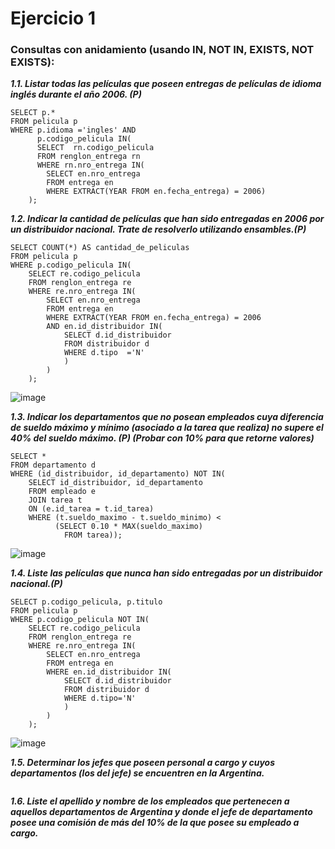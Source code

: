 
# Ejercicio 1 
### Consultas con anidamiento (usando IN, NOT IN, EXISTS, NOT EXISTS):
***1.1.	Listar todas las películas que poseen entregas de películas de idioma inglés durante el año 2006. (P)***
```
SELECT p.*
FROM pelicula p
WHERE p.idioma ='ingles' AND
      p.codigo_pelicula IN(
      SELECT  rn.codigo_pelicula
      FROM renglon_entrega rn
      WHERE rn.nro_entrega IN(
        SELECT en.nro_entrega
        FROM entrega en
        WHERE EXTRACT(YEAR FROM en.fecha_entrega) = 2006)
    );
```
***1.2. Indicar la cantidad de películas que han sido entregadas en 2006 por un distribuidor nacional. Trate de resolverlo utilizando ensambles.(P)***
```
SELECT COUNT(*) AS cantidad_de_peliculas
FROM pelicula p
WHERE p.codigo_pelicula IN(
    SELECT re.codigo_pelicula
    FROM renglon_entrega re
    WHERE re.nro_entrega IN(
        SELECT en.nro_entrega
        FROM entrega en
        WHERE EXTRACT(YEAR FROM en.fecha_entrega) = 2006
        AND en.id_distribuidor IN(
            SELECT d.id_distribuidor
            FROM distribuidor d
            WHERE d.tipo  ='N'
            )
        )
    );
```
![image](https://github.com/M-VictoriaCM/RepasoBaseDeDatos/assets/70769530/7d25b599-1769-47ec-86ed-b6d3b6f8a230)

***1.3. Indicar los departamentos que no posean empleados cuya diferencia de sueldo máximo y mínimo (asociado a la tarea que realiza) no supere el 40% del sueldo máximo. (P) (Probar con 10% para que retorne valores)***
```
SELECT *
FROM departamento d
WHERE (id_distribuidor, id_departamento) NOT IN(
    SELECT id_distribuidor, id_departamento
    FROM empleado e
    JOIN tarea t
    ON (e.id_tarea = t.id_tarea)
    WHERE (t.sueldo_maximo - t.sueldo_minimo) <
          (SELECT 0.10 * MAX(sueldo_maximo)
            FROM tarea));
```
![image](https://github.com/M-VictoriaCM/RepasoBaseDeDatos/assets/70769530/f0ca61ac-531b-4e4e-ac75-66dc15eecbe3)

***1.4. Liste las películas que nunca han sido entregadas por un distribuidor nacional.(P)***
```
SELECT p.codigo_pelicula, p.titulo
FROM pelicula p
WHERE p.codigo_pelicula NOT IN(
    SELECT re.codigo_pelicula
    FROM renglon_entrega re
    WHERE re.nro_entrega IN(
        SELECT en.nro_entrega
        FROM entrega en
        WHERE en.id_distribuidor IN(
            SELECT d.id_distribuidor
            FROM distribuidor d
            WHERE d.tipo='N'
            )
        )
    );
```
![image](https://github.com/M-VictoriaCM/RepasoBaseDeDatos/assets/70769530/384cdbc3-61b6-4b83-a991-6fba3eb0c5cd)


***1.5. Determinar los jefes que poseen personal a cargo y cuyos departamentos (los del jefe) se encuentren en la Argentina.***
```
```
***1.6. Liste el apellido y nombre de los empleados que pertenecen a aquellos departamentos de Argentina y donde el jefe de departamento posee una comisión de más del 10% de la que posee su empleado a cargo.***
```
```
